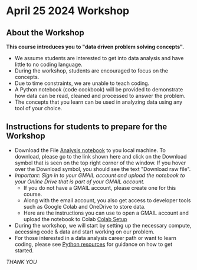 # April 25 2024 Workshop

## About the Workshop

**This course introduces you to "data driven problem solving concepts".**
- We assume students are interested to get into data analysis and have little to no coding language.
- During the workshop, students are encouraged to focus on the concepts.
 - Due to time constraints, we are unable to teach coding.
 - A Python notebook (code cookbook) will be provided to demonstrate how data can be read, cleaned and processed to answer the problem.
 - The concepts that you learn can be used in analyzing data using any tool of your choice.


## Instructions for students to prepare for the Workshop
* Download the File [Analysis notebook](./test_notebook.ipynb) to you local machine. To download, please go to the link shown here and click on the Download symbol that is seen on the top right corner of the window. If you hover over the Download symbol, you should see the text "Download raw file".
* *Important: Sign in to your GMAIL account and upload the notebook to your Online Drive that is part of your GMAIL account.*
  * If you do not have a GMAIL account, please create one for this course.  
  * Along with the email account, you also get access to developer tools such as Google Colab and OneDrive to store data.
  * Here are the instructions you can use to open a GMAIL account and upload the notebook to Colab [Colab Setup](./gmail_setup.md)
* During the workshop, we will start by setting up the necessary compute, accessing code & data and start working on our problem.
* For those interested in a data analysis career path or want to learn coding, please see [Python resources](./python_introduction.md) for guidance on how to get started.


*THANK YOU*

